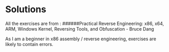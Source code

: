 # Solutions
All the exercises are from : 
######Practical Reverse Engineering: x86, x64, ARM, Windows Kernel, Reversing Tools, and Obfuscation - Bruce Dang 

As I am a beginner in x86 assembly / reverse engineering, exercises are likely to contain errors.
